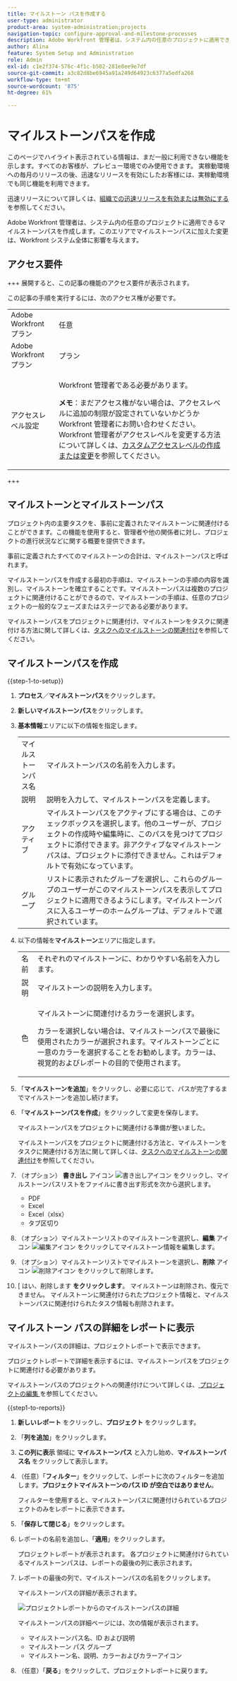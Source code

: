 ```yaml
---
title: マイルストーン パスを作成する
user-type: administrator
product-area: system-administration;projects
navigation-topic: configure-approval-and-milestone-processes
description: Adobe Workfront 管理者は、システム内の任意のプロジェクトに適用できるマイルストーンパスを作成します。このエリアでマイルストーンパスに加えた変更は、Workfront システム全体に影響を与えます。
author: Alina
feature: System Setup and Administration
role: Admin
exl-id: c1e2f374-576c-4f1c-b502-281e8ee9e7df
source-git-commit: a3c82d8be6945a91a249d64923c6377a5edfa268
workflow-type: tm+mt
source-wordcount: '875'
ht-degree: 61%

---
```


# マイルストーンパスを作成

<!--Audited: 07/2024-->

<!--
NOTE: DON'T DELETE, DRAFT OR HIDE THIS ARTICLE. IT IS LINKED TO THE PRODUCT, THROUGH THE CONTEXT SENSITIVE HELP LINKS.
-->

<span class="preview">このページでハイライト表示されている情報は、まだ一般に利用できない機能を示します。すべてのお客様が、プレビュー環境でのみ使用できます。 実稼動環境への毎月のリリースの後、迅速なリリースを有効にしたお客様には、実稼動環境でも同じ機能を利用できます。</span>

<span class="preview">迅速リリースについて詳しくは、[組織での迅速リリースを有効または無効にする](/help/quicksilver/administration-and-setup/set-up-workfront/configure-system-defaults/enable-fast-release-process.md)を参照してください。</span>

Adobe Workfront 管理者は、システム内の任意のプロジェクトに適用できるマイルストーンパスを作成します。このエリアでマイルストーンパスに加えた変更は、Workfront システム全体に影響を与えます。

## アクセス要件

+++ 展開すると、この記事の機能のアクセス要件が表示されます。

この記事の手順を実行するには、次のアクセス権が必要です。

<table style="table-layout:auto"> 
 <col> 
 <col> 
 <tbody> 
  <tr> 
   <td role="rowheader">Adobe Workfront プラン</td> 
   <td>任意</td> 
  </tr> 
  <tr> 
   <td role="rowheader">Adobe Workfront プラン</td> 
   <td>プラン</td> 
  </tr> 
  <tr> 
   <td role="rowheader">アクセスレベル設定</td> 
   <td> <p>Workfront 管理者である必要があります。</p> <p><b>メモ</b>：まだアクセス権がない場合は、アクセスレベルに追加の制限が設定されていないかどうか Workfront 管理者にお問い合わせください。Workfront 管理者がアクセスレベルを変更する方法について詳しくは、<a href="../../../administration-and-setup/add-users/configure-and-grant-access/create-modify-access-levels.md" class="MCXref xref">カスタムアクセスレベルの作成または変更</a>を参照してください。</p> </td> 
  </tr> 
 </tbody> 
</table>

+++

## マイルストーンとマイルストーンパス

プロジェクト内の主要タスクを、事前に定義されたマイルストーンに関連付けることができます。この機能を使用すると、管理者や他の関係者に対し、プロジェクトの進行状況などに関する概要を提供できます。

事前に定義されたすべてのマイルストーンの合計は、マイルストーンパスと呼ばれます。

マイルストーンパスを作成する最初の手順は、マイルストーンの手順の内容を識別し、マイルストーンを確立することです。マイルストーンパスは複数のプロジェクトに関連付けることができるので、マイルストーンの手順は、任意のプロジェクトの一般的なフェーズまたはステージである必要があります。

マイルストーンパスをプロジェクトに関連付け、マイルストーンをタスクに関連付ける方法に関して詳しくは、[タスクへのマイルストーンの関連付け](../../../manage-work/tasks/manage-tasks/associate-milestones-with-tasks.md)を参照してください。

## マイルストーンパスを作成

{{step-1-to-setup}}

1. **プロセス**／**マイルストーンパス**&#x200B;をクリックします。
1. **新しいマイルストーンパス**&#x200B;をクリックします。
1. **基本情報**&#x200B;エリアに以下の情報を指定します。

   <table style="table-layout:auto">
    <tr>
      <td>マイルストーンパス名</td>
       <td>マイルストーンパスの名前を入力します。</td>
    </tr>
    <tr>
      <td>説明</td>
      <td>説明を入力して、マイルストーンパスを定義します。</td>
    </tr>
    <tr>
       <td>アクティブ</td>
      <td>マイルストーンパスをアクティブにする場合は、このチェックボックスを選択します。他のユーザーが、プロジェクトの作成時や編集時に、このパスを見つけてプロジェクトに添付できます。非アクティブなマイルストーンパスは、プロジェクトに添付できません。これはデフォルトで有効になっています。</td>
    </tr>
    <tr>
      <td>グループ</td>
      <td>リストに表示されたグループを選択し、これらのグループのユーザーがこのマイルストーンパスを表示してプロジェクトに適用できるようにします。マイルストーンパスに入るユーザーのホームグループは、デフォルトで選択されています。</td>
    </tr>
   </table>

1. 以下の情報を&#x200B;**マイルストーン**&#x200B;エリアに指定します。

   <table style="table-layout:auto"> 
    <col> 
    <col> 
    <tbody> 
     <tr> 
      <td role="rowheader">名前</td> 
      <td>それぞれのマイルストーンに、わかりやすい名前を入力します。</td> 
     </tr> 
     <tr> 
      <td role="rowheader">説明</td> 
      <td>マイルストーンの説明を入力します。</td> 
     </tr> 
     <tr> 
      <td role="rowheader">色</td> 
      <td> <p>マイルストーンに関連付けるカラーを選択します。 </p> <p>カラーを選択しない場合は、マイルストーンパスで最後に使用されたカラーが選択されます。マイルストーンごとに一意のカラーを選択することをお勧めします。カラーは、視覚的およびレポートの目的で使用されます。</p> </td> 
     </tr> 
    </tbody> 
   </table>

1. 「**マイルストーンを追加**」をクリックし、必要に応じて、パスが完了するまでマイルストーンを追加し続けます。

1. 「**マイルストーンパスを作成**」をクリックして変更を保存します。

   マイルストーンパスをプロジェクトに関連付ける準備が整いました。

   マイルストーンパスをプロジェクトに関連付ける方法と、マイルストーンをタスクに関連付ける方法に関して詳しくは、[タスクへのマイルストーンの関連付け](../../../manage-work/tasks/manage-tasks/associate-milestones-with-tasks.md)を参照してください。


1. <span class="preview"> （オプション） **書き出し** アイコン ![ 書き出しアイコン ](assets/export-icon.png) をクリックし、マイルストーンパスリストをファイルに書き出す形式を次から選択します。</span>

   * PDF
   * Excel
   * Excel（xlsx）
   * タブ区切り

1. <span class="preview"> （オプション）マイルストーンリストのマイルストーンを選択し、**編集** アイコン ![ 編集アイコン ](assets/edit-icon.png) をクリックしてマイルストーン情報を編集します。</span>
1. <span class="preview"> （オプション）マイルストーンリストでマイルストーンを選択し、**削除** アイコン ![ 削除アイコン ](assets/delete-icon.png) をクリックして削除します。</span>
1. <span class="preview">[ はい、削除します **をクリックします**。</span>
   <span class="preview"> マイルストーンは削除され、復元できません。 マイルストーンに関連付けられたプロジェクト情報と、マイルストーンパスに関連付けられたタスク情報も削除されます。</span>


<div class="preview">

## マイルストーン パスの詳細をレポートに表示

マイルストーンパスの詳細は、プロジェクトレポートで表示できます。

プロジェクトレポートで詳細を表示するには、マイルストーンパスをプロジェクトに関連付ける必要があります。

マイルストーンパスのプロジェクトへの関連付けについて詳しくは、[ プロジェクトの編集 ](/help/quicksilver/manage-work/projects/manage-projects/edit-projects.md) を参照してください。

{{step1-to-reports}}

1. **新しいレポート** をクリックし、**プロジェクト** をクリックします。
1. 「**列を追加**」をクリックします。
1. **この列に表示** 領域に **マイルストーンパス** と入力し始め、**マイルストーンパス名** をクリックして表示します。
1. （任意）「**フィルター**」をクリックして、レポートに次のフィルターを追加します。**プロジェクトマイルストーンのパス ID が空白ではありません**。

   フィルターを使用すると、マイルストーンパスに関連付けられているプロジェクトのみをレポートに表示できます。

1. 「**保存して閉じる**」をクリックします。
1. レポートの名前を追加し、「**適用**」をクリックします。

   プロジェクトレポートが表示されます。 各プロジェクトに関連付けられているマイルストーンパスは、レポートの最後の列に表示されます。
1. レポートの最後の列で、マイルストーンパスの名前をクリックします。

   マイルストーンパスの詳細が表示されます。

   <div class="preview">

   ![ プロジェクトレポートからのマイルストーンパスの詳細 ](assets/milestone-details-from-project-report.png)

   マイルストーンパスの詳細ページには、次の情報が表示されます。

   * マイルストーンパス名、ID および説明
   * マイルストーン パス グループ
   * マイルストーン名、説明、カラーおよびカラーアイコン

1. （任意）「**戻る**」をクリックして、プロジェクトレポートに戻ります。

</div>


